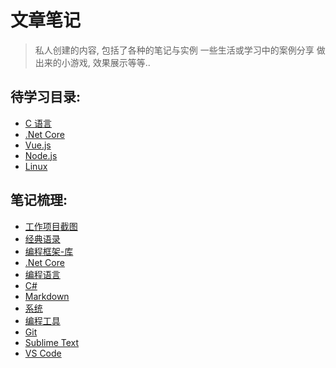 # 文章笔记

> 私人创建的内容, 包括了各种的笔记与实例
> 一些生活或学习中的案例分享
> 做出来的小游戏, 效果展示等等..

## 待学习目录:

* [C 语言](./language/c)
* [.Net Core](./frame/dotnetcore)
* [Vue.js](./frame/vue.js)
* [Node.js](./frame/node.js)
* [Linux](./system/linux)

## 笔记梳理:

* [工作项目截图](./work/README.md)
* [经典语录](./article/经典语录.md)
* [编程框架-库](./frame)
* [.Net Core](./frame/dotnetcore)
* [编程语言](./language)
* [C#](./language/c#)
* [Markdown](./language/markdown)
* [系统](./system)
* [编程工具](./tools)
* [Git](./tools/git)
* [Sublime Text](./tools/sublime_text)
* [VS Code](./tools/vscode)
